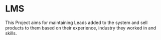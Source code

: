 # LMS
This Project aims for maintaining Leads added to the system and sell products to them based on their experience, industry they worked in and skills.
